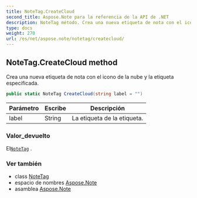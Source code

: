 ```yaml
---
title: NoteTag.CreateCloud
second_title: Aspose.Note para la referencia de la API de .NET
description: NoteTag método. Crea una nueva etiqueta de nota con el icono de la nube y la etiqueta especificada.
type: docs
weight: 270
url: /es/net/aspose.note/notetag/createcloud/
---
```

## NoteTag.CreateCloud method

Crea una nueva etiqueta de nota con el icono de la nube y la etiqueta especificada.

```csharp
public static NoteTag CreateCloud(string label = "")
```

| Parámetro | Escribe | Descripción |
| --- | --- | --- |
| label | String | La etiqueta de la etiqueta. |

### Valor_devuelto

El[`NoteTag`](../) .

### Ver también

* class [NoteTag](../)
* espacio de nombres [Aspose.Note](../../notetag/)
* asamblea [Aspose.Note](../../../)


